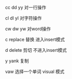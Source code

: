 cc dd yy 对一行操作

cl dl yl 对字符操作

cw dw yw 对word操作

c replace 替换  进入insert模式

d delete  剪切   不进入insert模式

y yank  复制



vaw 选择一个单词 visual 模式

